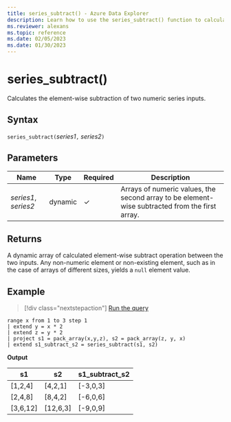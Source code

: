 ```yaml
---
title: series_subtract() - Azure Data Explorer
description: Learn how to use the series_subtract() function to calculate the element-wise subtraction of two numeric series inputs.
ms.reviewer: alexans
ms.topic: reference
ms.date: 02/05/2023
ms.date: 01/30/2023
---
```

# series_subtract()

Calculates the element-wise subtraction of two numeric series inputs.

## Syntax

`series_subtract(`*series1*`,` *series2*`)`

## Parameters

| Name | Type | Required | Description |
|--|--|--|--|
| *series1*, *series2* | dynamic | &check; | Arrays of numeric values, the second array to be element-wise subtracted from the first array.|

## Returns

A dynamic array of calculated element-wise subtract operation between the two inputs. Any non-numeric element or non-existing element, such as in the case of arrays of different sizes, yields a `null` element value.

## Example

> [!div class="nextstepaction"]
> <a href="https://dataexplorer.azure.com/clusters/help/databases/Samples?query=H4sIAAAAAAAAA1XMMQoCMRBG4d5T/OVG0sxae5YQ4ygqbsLMCEnw8EYRF9uPx5O4nBkVJ8l3ECxjBzUuoM0TXI2XIxr2o9hiXqkPal8qkq+cDEoDS0y3EEVim6pvvjsPnf+9ezSP6tabUtDHwSQmC59aWS6sP5yU3hv3Ar+CKt2tAAAA" target="_blank">Run the query</a>

```kusto
range x from 1 to 3 step 1
| extend y = x * 2
| extend z = y * 2
| project s1 = pack_array(x,y,z), s2 = pack_array(z, y, x)
| extend s1_subtract_s2 = series_subtract(s1, s2)
```

**Output**

|s1|s2|s1_subtract_s2|
|---|---|---|
|[1,2,4]|[4,2,1]|[-3,0,3]|
|[2,4,8]|[8,4,2]|[-6,0,6]|
|[3,6,12]|[12,6,3]|[-9,0,9]|
